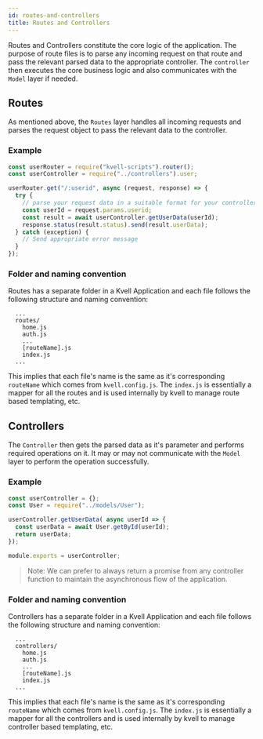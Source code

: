```yaml
---
id: routes-and-controllers
title: Routes and Controllers
---
```


Routes and Controllers constitute the core logic of the application. The purpose of route files is to parse any incoming request on that route and pass the relevant parsed data to the appropriate controller. The `controller` then executes the core business logic and also communicates with the `Model` layer if needed.

## Routes

As mentioned above, the `Routes` layer handles all incoming requests and parses the request object to pass the relevant data to the controller.

### Example

```javascript
const userRouter = require("kvell-scripts").router();
const userController = require("../controllers").user;

userRouter.get("/:userid", async (request, response) => {
  try {
    // parse your request data in a suitable format for your controller
    const userId = request.params.userid;
    const result = await userController.getUserData(userId);
    response.status(result.status).send(result.userData);
  } catch (exception) {
    // Send appropriate error message
  }
});
```

### Folder and naming convention

Routes has a separate folder in a Kvell Application and each file follows the following structure and naming convention:

```
  ...
  routes/
    home.js
    auth.js
    ...
    [routeName].js
    index.js
  ...
```

This implies that each file's name is the same as it's corresponding `routeName` which comes from `kvell.config.js`.
The `index.js` is essentially a mapper for all the routes and is used internally by kvell to manage route based templating, etc.

## Controllers

The `Controller` then gets the parsed data as it's parameter and performs required operations on it. It may or may not communicate with the `Model` layer to perform the operation successfully.

### Example

```javascript
const userController = {};
const User = require("../models/User"); 

userController.getUserData( async userId => {
  const userData = await User.getById(userId);
  return userData;
});

module.exports = userController;
```

> Note: We can prefer to always return a promise from any controller function to maintain the asynchronous flow of the application.

### Folder and naming convention

Controllers has a separate folder in a Kvell Application and each file follows the following structure and naming convention:

```
  ...
  controllers/
    home.js
    auth.js
    ...
    [routeName].js
    index.js
  ...
```

This implies that each file's name is the same as it's corresponding `routeName` which comes from `kvell.config.js`.
The `index.js` is essentially a mapper for all the controllers and is used internally by kvell to manage controller based templating, etc.
